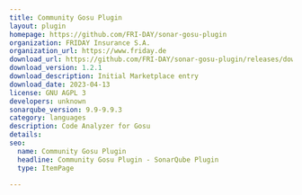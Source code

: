```yaml
---
title: Community Gosu Plugin
layout: plugin
homepage: https://github.com/FRI-DAY/sonar-gosu-plugin
organization: FRIDAY Insurance S.A.
organization_url: https://www.friday.de
download_url: https://github.com/FRI-DAY/sonar-gosu-plugin/releases/download/v1.2.1/sonar-communitygosu-plugin-1.2.1.jar
download_version: 1.2.1
download_description: Initial Marketplace entry
download_date: 2023-04-13
license: GNU AGPL 3
developers: unknown
sonarqube_version: 9.9-9.9.3
category: languages
description: Code Analyzer for Gosu
details: 
seo:
  name: Community Gosu Plugin
  headline: Community Gosu Plugin - SonarQube Plugin
  type: ItemPage

---
```

